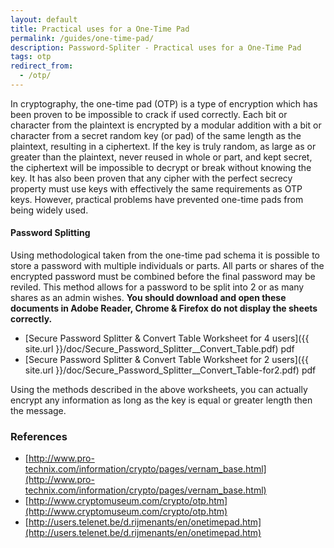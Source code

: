 ```yaml
---
layout: default
title: Practical uses for a One-Time Pad
permalink: /guides/one-time-pad/
description: Password-Spliter - Practical uses for a One-Time Pad
tags: otp
redirect_from:
  - /otp/
---
```


In cryptography, the one-time pad (OTP) is a type of encryption which has been proven to be impossible to crack if used correctly. Each bit or character from the plaintext is encrypted by a modular addition with a bit or character from a secret random key (or pad) of the same length as the plaintext, resulting in a ciphertext. If the key is truly random, as large as or greater than the plaintext, never reused in whole or part, and kept secret, the ciphertext will be impossible to decrypt or break without knowing the key.  It has also been proven that any cipher with the perfect secrecy property must use keys with effectively the same requirements as OTP keys. However, practical problems have prevented one-time pads from being widely used.

#### Password Splitting

Using methodological taken from the one-time pad schema  it is possible to store a password with multiple individuals or parts.  All parts or shares of the encrypted password must be combined before the final password may be reviled.  This method allows for a password to be split into 2 or as many shares as an admin wishes. **You should download and open these documents in Adobe Reader, Chrome & Firefox do not display the sheets correctly.**

* [Secure Password Splitter & Convert Table Worksheet for 4 users]({{ site.url }}/doc/Secure_Password_Splitter__Convert_Table.pdf) pdf
* [Secure Password Splitter & Convert Table Worksheet for 2 users]({{ site.url }}/doc/Secure_Password_Splitter__Convert_Table-for2.pdf) pdf

Using the methods described in the above worksheets, you can actually encrypt any information as long as the key is equal or greater length then the message.

### References

* [http://www.pro-technix.com/information/crypto/pages/vernam_base.html](http://www.pro-technix.com/information/crypto/pages/vernam_base.html)
* [http://www.cryptomuseum.com/crypto/otp.htm](http://www.cryptomuseum.com/crypto/otp.htm)
* [http://users.telenet.be/d.rijmenants/en/onetimepad.htm](http://users.telenet.be/d.rijmenants/en/onetimepad.htm)

